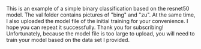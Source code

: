 This is an example of a simple binary classification based on the resnet50 model. 
The val folder contains pictures of "bing" and "zu". 
At the same time, I also uploaded the model file of the initial training for your convenience. 
I hope you can repeat it successfully. Thank you for subscribing!
Unfortunately, because the model file is too large to upload, you will need to train your model based on the data set I provided.

